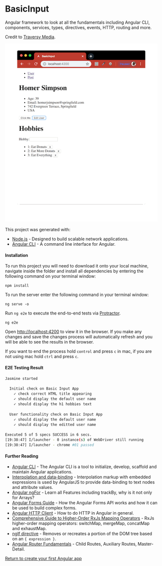 # BasicInput
Angular framework to look at all the fundamentals including Angular CLI, components, services, types, directives, events, HTTP, routing and more.

Credit to [Traversy Media](https://www.youtube.com/watch?v=KhzGSHNhnbI).

![basic-animate](./img/basic-animate.gif)

This project was generated with:
- [Node.js](https://nodejs.org/en/download/package-manager/) - Designed to build scalable network applications.
- [Angular CLI](https://github.com/angular/angular-cli) - A command line interface for Angular.

#### Installation
To run this project you will need to download it onto your local machine, navigate inside the folder and install all dependencies by entering the following command on your terminal window:
```
npm install
```
To run the server enter the following command in your terminal window:
```
ng serve -o
```
Run `ng e2e` to execute the end-to-end tests via [Protractor](http://www.protractortest.org/).
```
ng e2e
```
Open [http://localhost:4200](http://localhost:4200) to view it in the browser. If you make any changes and save the changes process will automatically refresh and you will be able to see the results in the browser.

If you want to end the process hold `control` and press `c` in mac, if you are not using mac hold `ctrl` and press `c`.

#### E2E Testing Result
```bash
Jasmine started

  Initial check on Basic Input App
    ✓ check correct HTML title appearing
    ✓ should display the default user name
    ✓ should display the h1 hobbies text

  User functionality check on Basic Input App
    ✓ should display the default user name
    ✓ should display the editted user name

Executed 5 of 5 specs SUCCESS in 6 secs.
[19:38:47] I/launcher - 0 instance(s) of WebDriver still running
[19:38:47] I/launcher - chrome #01 passed
```

#### Further Reading
- [Angular CLI](https://github.com/angular/angular-cli/wiki) - The Angular CLI is a tool to initialize, develop, scaffold and maintain Angular applications.
- [Interpolation and data-binding](https://docs.angularjs.org/guide/interpolation) - Interpolation markup with embedded expressions is used by AngularJS to provide data-binding to text nodes and attribute values.
- [Angular ngFor](https://blog.angular-university.io/angular-2-ngfor/) - Learn all Features including trackBy, why is it not only for Arrays?
- [Angular Forms Guide](https://blog.angular-university.io/introduction-to-angular-2-forms-template-driven-vs-model-driven/) - How the Angular Forms API works and how it can be used to build complex forms. 
- [Angular HTTP Client](https://blog.angular-university.io/angular-http/) - How to do HTTP in Angular in general.
- [Comprehensive Guide to Higher-Order RxJs Mapping Operators](https://blog.angular-university.io/rxjs-higher-order-mapping/) - RxJs higher-order mapping operators: switchMap, mergeMap, concatMap and exhaustMap.
- [ngIf directive](https://docs.angularjs.org/api/ng/directive/ngIf) - Removes or recreates a portion of the DOM tree based on an `{ expression }`.
- [Angular Router Fundamentals](https://blog.angular-university.io/angular2-router/) - Child Routes, Auxiliary Routes, Master-Detail.

[Return to create your first Angular app](../README.md)
